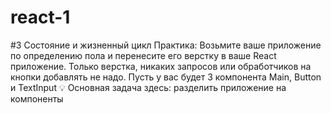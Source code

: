 # react-1
#3 Состояние и жизненный цикл
Практика: 
Возьмите ваше приложение по определению пола и перенесите его верстку в ваше React приложение. Только верстка, никаких запросов или обработчиков на кнопки добавлять не надо. Пусть у вас будет 3 компонента Main, Button и TextInput 
💡 Основная задача здесь: разделить приложение на компоненты